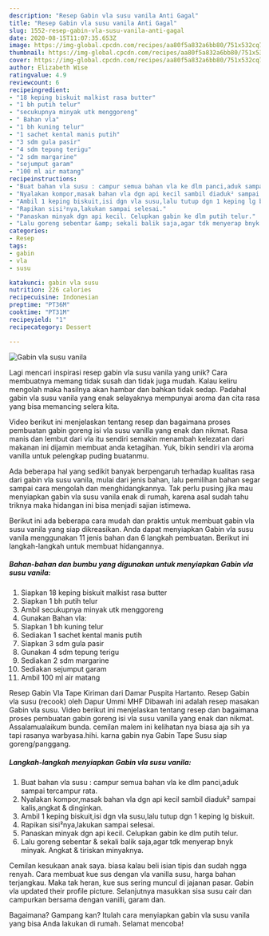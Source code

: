 ```yaml
---
description: "Resep Gabin vla susu vanila Anti Gagal"
title: "Resep Gabin vla susu vanila Anti Gagal"
slug: 1552-resep-gabin-vla-susu-vanila-anti-gagal
date: 2020-08-15T11:07:35.653Z
image: https://img-global.cpcdn.com/recipes/aa80f5a832a6bb80/751x532cq70/gabin-vla-susu-vanila-foto-resep-utama.jpg
thumbnail: https://img-global.cpcdn.com/recipes/aa80f5a832a6bb80/751x532cq70/gabin-vla-susu-vanila-foto-resep-utama.jpg
cover: https://img-global.cpcdn.com/recipes/aa80f5a832a6bb80/751x532cq70/gabin-vla-susu-vanila-foto-resep-utama.jpg
author: Elizabeth Wise
ratingvalue: 4.9
reviewcount: 6
recipeingredient:
- "18 keping biskuit malkist rasa butter"
- "1 bh putih telur"
- "secukupnya minyak utk menggoreng"
- " Bahan vla"
- "1 bh kuning telur"
- "1 sachet kental manis putih"
- "3 sdm gula pasir"
- "4 sdm tepung terigu"
- "2 sdm margarine"
- "sejumput garam"
- "100 ml air matang"
recipeinstructions:
- "Buat bahan vla susu : campur semua bahan vla ke dlm panci,aduk sampai tercampur rata."
- "Nyalakan kompor,masak bahan vla dgn api kecil sambil diaduk² sampai kalis,angkat &amp; dinginkan."
- "Ambil 1 keping biskuit,isi dgn vla susu,lalu tutup dgn 1 keping lg biskuit."
- "Rapikan sisi²nya,lakukan sampai selesai."
- "Panaskan minyak dgn api kecil. Celupkan gabin ke dlm putih telur."
- "Lalu goreng sebentar &amp; sekali balik saja,agar tdk menyerap bnyk minyak. Angkat &amp; tiriskan minyaknya."
categories:
- Resep
tags:
- gabin
- vla
- susu

katakunci: gabin vla susu 
nutrition: 226 calories
recipecuisine: Indonesian
preptime: "PT36M"
cooktime: "PT31M"
recipeyield: "1"
recipecategory: Dessert

---
```



![Gabin vla susu vanila](https://img-global.cpcdn.com/recipes/aa80f5a832a6bb80/751x532cq70/gabin-vla-susu-vanila-foto-resep-utama.jpg)

Lagi mencari inspirasi resep gabin vla susu vanila yang unik? Cara membuatnya memang tidak susah dan tidak juga mudah. Kalau keliru mengolah maka hasilnya akan hambar dan bahkan tidak sedap. Padahal gabin vla susu vanila yang enak selayaknya mempunyai aroma dan cita rasa yang bisa memancing selera kita.

Video berikut ini menjelaskan tentang resep dan bagaimana proses pembuatan gabin goreng isi vla susu vanilla yang enak dan nikmat. Rasa manis dan lembut dari vla itu sendiri semakin menambah kelezatan dari makanan ini dijamin membuat anda ketagihan. Yuk, bikin sendiri vla aroma vanilla untuk pelengkap puding buatanmu.

Ada beberapa hal yang sedikit banyak berpengaruh terhadap kualitas rasa dari gabin vla susu vanila, mulai dari jenis bahan, lalu pemilihan bahan segar sampai cara mengolah dan menghidangkannya. Tak perlu pusing jika mau menyiapkan gabin vla susu vanila enak di rumah, karena asal sudah tahu triknya maka hidangan ini bisa menjadi sajian istimewa.


Berikut ini ada beberapa cara mudah dan praktis untuk membuat gabin vla susu vanila yang siap dikreasikan. Anda dapat menyiapkan Gabin vla susu vanila menggunakan 11 jenis bahan dan 6 langkah pembuatan. Berikut ini langkah-langkah untuk membuat hidangannya.

<!--inarticleads1-->

##### Bahan-bahan dan bumbu yang digunakan untuk menyiapkan Gabin vla susu vanila:

1. Siapkan 18 keping biskuit malkist rasa butter
1. Siapkan 1 bh putih telur
1. Ambil secukupnya minyak utk menggoreng
1. Gunakan  Bahan vla:
1. Siapkan 1 bh kuning telur
1. Sediakan 1 sachet kental manis putih
1. Siapkan 3 sdm gula pasir
1. Gunakan 4 sdm tepung terigu
1. Sediakan 2 sdm margarine
1. Sediakan sejumput garam
1. Ambil 100 ml air matang


Resep Gabin Vla Tape Kiriman dari Damar Puspita Hartanto. Resep Gabin vla susu (recook) oleh Dapur Ummi MHF Dibawah ini adalah resep masakan Gabin vla susu. Video berikut ini menjelaskan tentang resep dan bagaimana proses pembuatan gabin goreng isi vla susu vanilla yang enak dan nikmat. Assalamualaikum bunda. cemilan malem ini kelihatan nya biasa aja sih ya tapi rasanya warbyasa.hihi. karna gabin nya Gabin Tape Susu siap goreng/panggang. 

<!--inarticleads2-->

##### Langkah-langkah menyiapkan Gabin vla susu vanila:

1. Buat bahan vla susu : campur semua bahan vla ke dlm panci,aduk sampai tercampur rata.
1. Nyalakan kompor,masak bahan vla dgn api kecil sambil diaduk² sampai kalis,angkat &amp; dinginkan.
1. Ambil 1 keping biskuit,isi dgn vla susu,lalu tutup dgn 1 keping lg biskuit.
1. Rapikan sisi²nya,lakukan sampai selesai.
1. Panaskan minyak dgn api kecil. Celupkan gabin ke dlm putih telur.
1. Lalu goreng sebentar &amp; sekali balik saja,agar tdk menyerap bnyk minyak. Angkat &amp; tiriskan minyaknya.


Cemilan kesukaan anak saya. biasa kalau beli isian tipis dan sudah ngga renyah. Cara membuat kue sus dengan vla vanilla susu, harga bahan terjangkau. Maka tak heran, kue sus sering muncul di jajanan pasar. Gabin vla updated their profile picture. Selanjutnya masukkan sisa susu cair dan campurkan bersama dengan vanilli, garam dan. 

Bagaimana? Gampang kan? Itulah cara menyiapkan gabin vla susu vanila yang bisa Anda lakukan di rumah. Selamat mencoba!
